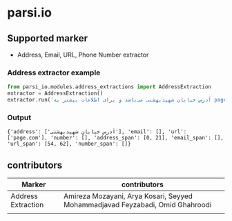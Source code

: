 # parsi.io
## Supported marker
- Address, Email, URL, Phone Number extractor

### Address extractor example
```python
from parsi_io.modules.address_extractions import AddressExtraction
extractor = AddressExtraction()
extractor.run('آدرس خیابان شهیدبهشتی می‌باشد و برای اطلاعات بیشتر به page.com مراجعه فرمایید')
```
### Output
```
{'address': ['آدرس خیابان شهیدبهشتی'], 'email': [], 'url': ['page.com'], 'number': [], 'address_span': [0, 21], 'email_span': [], 'url_span': [54, 62], 'number_span': []}
```
## contributors
| Marker      | contributors |
| ----------- | ----------- |
| Address Extraction      | Amireza Mozayani, Arya Kosari, Seyyed Mohammadjavad Feyzabadi, Omid Ghahroodi       |
|    |         |
